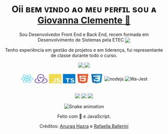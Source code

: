 <div>
  
  <h1 align="center">
     Oii  ʙᴇᴍ ᴠɪɴᴅᴏ ᴀᴏ ᴍᴇᴜ ᴘᴇʀғɪʟ sᴏᴜ ᴀ  <br> 
    <a href="https://www.linkedin.com/in/giovanna-clemente-faria-2a3209329/">Giovanna Clemente  🐢</a>
  </h1>
  
  <p align="center">
    Sou Desenvolvedor Front End e Back End, recem formada em Desenvolvimento de Sistemas pela ETEC 
    <a href="#">
      <img
           width="5%" 
           align="center" 
           valign="middle" 
           src="https://leonardo-energy.org.br/wp-content/uploads/2017/07/LOGO-ETEC.jpg" 
           target="_blank" 
      />
    </a>  
  </p>
  
  <p align="center">
    Tenho experiência em gestão de projetos e em liderença, fui representante de classe durante todo o curso.
  </p>
  
</div>

<div align="center">
  <a href="https://github.com/Gigiovh">
    <img height="150em" src="https://github-readme-stats.vercel.app/api?username=Gigiovh&count_private=true&include_all_commits=true&show_icons=true&theme=dracula&hide_border=false&show_owner=true"/>
    <img height="150em" src="https://github-readme-stats.vercel.app/api/top-langs/?username=Gigiovh&theme=dracula&hide_border=false&&layout=compact"/>
  </a>
</div>

<div align="center" valign="top"><br>
  <img align="center" alt="React" height="30" width="40" src="https://raw.githubusercontent.com/devicons/devicon/master/icons/react/react-original.svg">
  <img align="center" alt="Redux" height="30" width="40" src="https://raw.githubusercontent.com/devicons/devicon/master/icons/redux/redux-original.svg">
  <img align="center" alt="Js" height="30" width="40" src="https://raw.githubusercontent.com/devicons/devicon/master/icons/javascript/javascript-plain.svg">
  <img align="center" alt="Js" height="30" width="40" src="https://raw.githubusercontent.com/devicons/devicon/master/icons/typescript/typescript-plain.svg">
  <img align="center" alt="HTML" height="30" width="40" src="https://raw.githubusercontent.com/devicons/devicon/master/icons/html5/html5-original.svg">
  <img align="center" alt="CSS" height="30" width="40" src="https://raw.githubusercontent.com/devicons/devicon/master/icons/css3/css3-original.svg">
  <img align="center" alt="nodejs" height="30" width="40" src="https://cdn.worldvectorlogo.com/logos/nodejs-icon.svg">
  <img align="center" alt="Wa-Jest" height="30" width="40" src="https://cdn.jsdelivr.net/gh/devicons/devicon/icons/jest/jest-plain.svg">

  
</div><br>

<div align="center">

  <a href="https://www.instagram.com/giioxw/" target="_blank"><img src="https://img.shields.io/badge/-Instagram-%23E4405F?style=for-the-badge&logo=instagram&logoColor=white" target="_blank"></a>
  <a href="https://www.linkedin.com/in/giovanna-clemente-faria-2a3209329/" target="_blank"><img src="https://img.shields.io/badge/-LinkedIn-%230077B5?style=for-the-badge&logo=linkedin&logoColor=white" target="_blank"></a> 
  <a href="mailto:giclementefaria@gmail.com"><img src="https://img.shields.io/badge/-Gmail-%23333?style=for-the-badge&logo=gmail&logoColor=white" target="_blank"></a>
</div>

<div align="center">

  ![Snake animation](https://github.com/danielbped/danielbped/blob/output/github-contribution-grid-snake.svg)
  
</div>

<div align="center">
  <p>Feito com 💚 e JavaScript.</p>
  <p>Créditos: <a href="https://github.com/anuraghazra/github-readme-stats">Anurag Hazra</a> e <a href="https://github.com/rafaballerini">Rafaella Ballerini</a></p>
</div>
